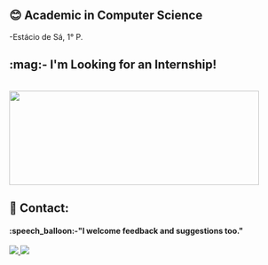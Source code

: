 ## :blush: Academic in Computer Science
-Estácio de Sá, 1° P. 
<div>
 <h2>:mag:- I'm Looking for an Internship!</h2> <br/>


<div>
<!--<img height ="170em" width="500em" src ="https://github-readme-stats.vercel.app/api?username=AlineSilv&theme=dracula&include_all_commits=true&count_private=true" />-->
<img height ="170em" width ="450em" src ="https://github-readme-stats.vercel.app/api/top-langs/?username=AlineSilv&layout=compact&langs_count=7&theme=dracula" />
</div>
  
 
 ## :speech_balloon: Contact:
 <h4>:speech_balloon:-"I welcome feedback and suggestions too."</h4>
 
 
<div> 
<a href = "mailto:miguelpfp96@gmail.com"> <img src = "https://img.shields.io/badge/-Gmail-%23333?style=for-the-badge&logo=gmail&logoColor=white" target = "_ blank"> </a>
<a href="https://www.linkedin.com/in/miguel-de-paula-669273130/" target="_blank"> <img src ="https://img.shields.io/badge/-LinkedIn-%230077B5?style=for-the-badge&logo=linkedin& logoColor=white"target ="_ blank "> </a>
 
